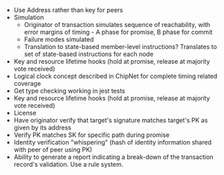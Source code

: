 * Use Address rather than key for peers
* Simulation
  * Originator of transaction simulates sequence of reachability, with error margins of timing - A phase for promise, B phase for commit
  * Failure modes simulated
  * Translation to state-based member-level instructions?
Translates to set of state-based instructions for each node
* Key and resource lifetime hooks (hold at promise, release at majority vote received)
* Logical clock concept described in ChipNet for complete timing related coverage
* Get type checking working in jest tests
* Key and resource lifetime hooks (hold at promise, release at majority vote received)
* License
* Have originator verify that target's signature matches target's PK as given by its address
* Verify PK matches SK for specific path during promise
* Identity verification "whispering" (hash of identity information shared with peer of peer using PK)
* Ability to generate a report indicating a break-down of the transaction record's validation.  Use a rule system.
